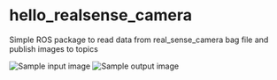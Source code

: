 # hello_realsense_camera
Simple ROS package to read data from real_sense_camera bag file and publish images to topics


![Sample input image](https://github.com/altercation/solarized/raw/master/img/solarized-palette.png)
![Sample output image](https://github.com/altercation/solarized/raw/master/img/solarized-palette.png)